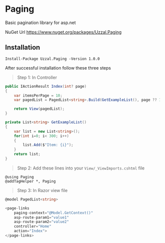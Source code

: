 # Paging
Basic pagination library for asp.net

NuGet Url https://www.nuget.org/packages/Uzzal.Paging

## Installation
```
Install-Package Uzzal.Paging -Version 1.0.0
```

After successful installation follow these three steps

> Step 1: In Controller
```C#
public IActionResult Index(int? page)
{
    var itemsPerPage = 10;
    var pagedList = PagedList<string>.Build(GetExampleList(), page ?? 1, itemsPerPage);

    return View(pagedList);
}

private List<string> GetExampleList()
{
    var list = new List<string>();
    for(int i=0; i< 300; i++)
    {
        list.Add($"Item: {i}");
    }
    return list;
}
```
> Step 2: Add these lines into your `View/_ViewImports.cshtml` file
```
@using Paging
@addTagHelper *, Paging
```

> Step 3: In Razor view file
```C#
@model PagedList<string>

<page-links 
    paging-context="@Model.GetContext()"
    asp-route-param1="value1"
    asp-route-param2="value2"
    controller="Home"
    action="Index">
</page-links>
```

